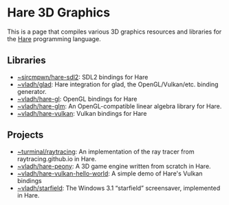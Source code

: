# Hare 3D Graphics

This is a page that compiles various 3D graphics resources and libraries for
the [Hare](https://harelang.org) programming language.

## Libraries

* [~sircmpwn/hare-sdl2](https://git.sr.ht/~sircmpwn/hare-sdl2): SDL2 bindings for Hare
* [~vladh/glad](https://git.sr.ht/~vladh/glad): Hare integration for glad, the OpenGL/Vulkan/etc. binding generator.
* [~vladh/hare-gl](https://git.sr.ht/~vladh/hare-gl): OpenGL bindings for Hare
* [~vladh/hare-glm](https://git.sr.ht/~vladh/hare-glm): An OpenGL-compatible linear algebra library for Hare.
* [~vladh/hare-vulkan](https://sr.ht/~vladh/hare-vulkan): Vulkan bindings for Hare

## Projects

* [~turminal/raytracing](https://git.sr.ht/~turminal/raytracing): An implementation of the ray tracer from raytracing.github.io in Hare.
* [~vladh/hare-peony](https://git.sr.ht/~vladh/hare-peony): A 3D game engine written from scratch in Hare.
* [~vladh/hare-vulkan-hello-world](https://sr.ht/~vladh/hare-vulkan-hello-world): A simple demo of Hare's Vulkan bindings
* [~vladh/starfield](https://git.sr.ht/~vladh/starfield): The Windows 3.1 “starfield” screensaver, implemented in Hare.
